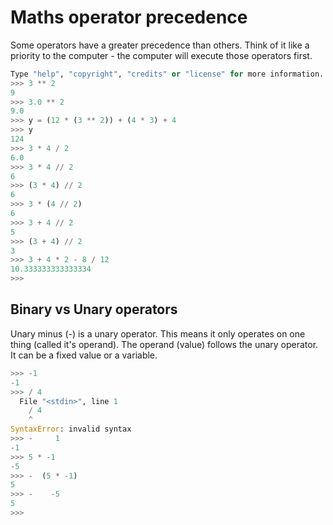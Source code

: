 # Maths operator precedence

Some operators have a greater precedence than others. Think of it like a priority to the computer - the computer will execute those operators first.

```python
Type "help", "copyright", "credits" or "license" for more information.
>>> 3 ** 2
9
>>> 3.0 ** 2
9.0
>>> y = (12 * (3 ** 2)) + (4 * 3) + 4
>>> y
124
>>> 3 * 4 / 2
6.0
>>> 3 * 4 // 2
6
>>> (3 * 4) // 2
6
>>> 3 * (4 // 2)
6
>>> 3 + 4 // 2
5
>>> (3 + 4) // 2
3
>>> 3 + 4 * 2 - 8 / 12
10.333333333333334
>>>

```


## Binary vs Unary operators

Unary minus (-) is a unary operator. This means it only operates on one thing (called it's operand). The operand (value) follows the unary operator. It can be a fixed value or a variable.

```python
>>> -1
-1
>>> / 4
  File "<stdin>", line 1
    / 4
    ^
SyntaxError: invalid syntax
>>> -     1
-1
>>> 5 * -1
-5  
>>> -  (5 * -1)
5   
>>> -    -5
5
>>>
```